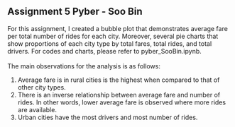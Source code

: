 ## Assignment 5 Pyber - Soo Bin

For this assignment, I created a bubble plot that demonstrates average fare per total number of rides for each city. Moreover, several pie charts that show proportions of each city type by total fares, total rides, and total drivers. For codes and charts, please refer to pyber_SooBin.ipynb.<br/>
<br>
The main observations for the analysis is as follows:<br/>
1. Average fare is in rural cities is the highest when compared to that of other city types.<br>
2. There is an inverse relationship between average fare and number of rides. In other words, lower average fare is observed where more rides are available.<br/>
3. Urban cities have the most drivers and most number of rides.